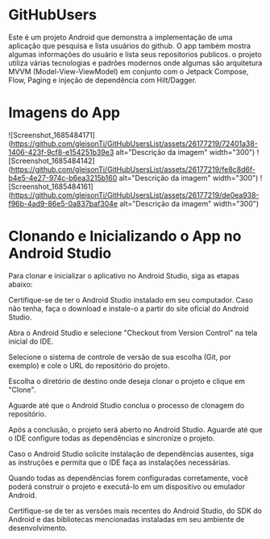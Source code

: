 # GitHubUsers
Este é um projeto Android que demonstra a implementação de uma aplicação que pesquisa e  lista usuários do github.
O app também mostra algumas informações do usuário e lista seus repositorios publicos.
o projeto utiliza várias tecnologias e padrões modernos onde algumas são arquitetura MVVM (Model-View-ViewModel) em conjunto com o Jetpack Compose, Flow, Paging e injeção de dependência com Hilt/Dagger.

# Imagens do App
![Screenshot_1685484171](https://github.com/gleisonTi/GitHubUsersList/assets/26177219/72401a38-1406-423f-9cf8-e154251b39e3 alt="Descrição da imagem" width="300")
![Screenshot_1685484142](https://github.com/gleisonTi/GitHubUsersList/assets/26177219/fe8c8d6f-b4e5-4e27-974c-b6ea3215b160 alt="Descrição da imagem" width="300")
![Screenshot_1685484161](https://github.com/gleisonTi/GitHubUsersList/assets/26177219/de0ea938-f96b-4ad9-86e5-0a837baf304e alt="Descrição da imagem" width="300")


# Clonando e Inicializando o App no Android Studio 
Para clonar e inicializar o aplicativo no Android Studio, siga as etapas abaixo:

Certifique-se de ter o Android Studio instalado em seu computador. Caso não tenha, faça o download e instale-o a partir do site oficial do Android Studio.

Abra o Android Studio e selecione "Checkout from Version Control" na tela inicial do IDE.

Selecione o sistema de controle de versão de sua escolha (Git, por exemplo) e cole o URL do repositório do projeto.

Escolha o diretório de destino onde deseja clonar o projeto e clique em "Clone".

Aguarde até que o Android Studio conclua o processo de clonagem do repositório.

Após a conclusão, o projeto será aberto no Android Studio. Aguarde até que o IDE configure todas as dependências e sincronize o projeto.

Caso o Android Studio solicite instalação de dependências ausentes, siga as instruções e permita que o IDE faça as instalações necessárias.

Quando todas as dependências forem configuradas corretamente, você poderá construir o projeto e executá-lo em um dispositivo ou emulador Android.

Certifique-se de ter as versões mais recentes do Android Studio, do SDK do Android e das bibliotecas mencionadas instaladas em seu ambiente de desenvolvimento.
